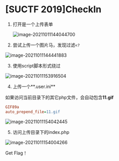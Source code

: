 

# [SUCTF 2019]CheckIn

1. 打开是一个上传表单

   ![image-20211011144044700](https://i.loli.net/2021/10/11/DOEunBKyfx2oacV.png)

   

2. 尝试上传一个图片马，发现过滤`<?`

![image-20211011144441883](https://i.loli.net/2021/10/11/NGUp1Wn4xfwcRlH.png)



3. 使用script脚本形式绕过

![image-20211011153916504](https://i.loli.net/2021/10/11/bwi7nZdle6NzARI.png)



4. 上传一个**.user.ini**

如果访问当前目录下的其它php文件，会自动包含**11.gif**

```ini
GIF89a
auto_prepend_file=11.gif
```

![image-20211011154042445](https://i.loli.net/2021/10/11/SgdbzrIjM39NfKp.png)



5. 访问上传目录下的index.php

![image-20211011154004266](https://i.loli.net/2021/10/11/i3nCG6O5Mx7j8Fb.png)



Get Flag！